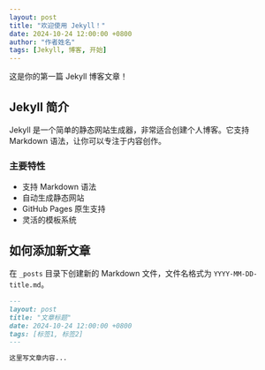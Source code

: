```yaml
---
layout: post
title: "欢迎使用 Jekyll！"
date: 2024-10-24 12:00:00 +0800
author: "作者姓名"
tags: [Jekyll, 博客, 开始]
---
```


这是你的第一篇 Jekyll 博客文章！

## Jekyll 简介

Jekyll 是一个简单的静态网站生成器，非常适合创建个人博客。它支持 Markdown 语法，让你可以专注于内容创作。

### 主要特性

- 支持 Markdown 语法
- 自动生成静态网站
- GitHub Pages 原生支持
- 灵活的模板系统

## 如何添加新文章

在 `_posts` 目录下创建新的 Markdown 文件，文件名格式为 `YYYY-MM-DD-title.md`。

```markdown
---
layout: post
title: "文章标题"
date: 2024-10-24 12:00:00 +0800
tags: [标签1, 标签2]
---

这里写文章内容...